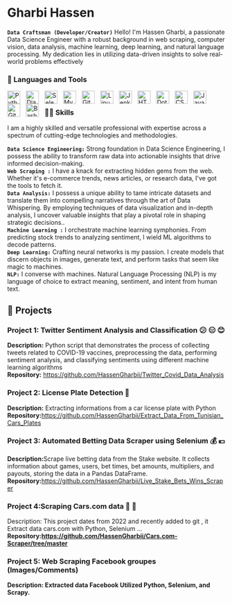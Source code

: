 #  Gharbi Hassen

**`Data Craftsman (Developer/Creator)`**
Hello! I'm Hassen Gharbi, a passionate Data Science Engineer with a robust background in web scraping, computer vision, data analysis, machine learning, deep learning, and natural language processing. My dedication lies in utilizing data-driven insights to solve real-world problems effectively


### 🧰 Languages and Tools
<img align="left" alt="Python" width="30px" style="padding-right:10px;" src="https://cdn.jsdelivr.net/gh/devicons/devicon/icons/python/python-plain.svg" />
<img align="left" alt="Django" width="30px" style="padding-right:10px;" src="https://cdn.jsdelivr.net/gh/devicons/devicon/icons/django/django-plain.svg" />
<img align="left" alt="Selenium" width="30px" style="padding-right:10px;" src="https://cdn.jsdelivr.net/gh/devicons/devicon/icons/selenium/selenium-original.svg" />
<img align="left" alt="MySql" width="30px" style="padding-right:10px;" src="https://cdn.jsdelivr.net/gh/devicons/devicon/icons/mysql/mysql-original.svg" />
<img align="left" alt="Git" width="30px" style="padding-right:10px;" src="https://cdn.jsdelivr.net/gh/devicons/devicon/icons/git/git-original.svg" />
<img align="left" alt="Linux" width="30px" style="padding-right:10px;" src="https://cdn.jsdelivr.net/gh/devicons/devicon/icons/linux/linux-original.svg" />
<img align="left" alt="Jenkins" width="30px" style="padding-right:10px;" src="https://cdn.jsdelivr.net/gh/devicons/devicon/icons/jenkins/jenkins-line.svg" />
<img align="left" alt="HTML" width="30px" style="padding-right:10px;" src="https://cdn.jsdelivr.net/gh/devicons/devicon/icons/html5/html5-plain.svg" />
<img align="left" alt="Dotnet" width="30px" style="padding-right:10px;" src="https://cdn.jsdelivr.net/gh/devicons/devicon/icons/dotnetcore/dotnetcore-original.svg" />
<img align="left" alt="CSS" width="30px" style="padding-right:10px;" src="https://cdn.jsdelivr.net/gh/devicons/devicon/icons/css3/css3-plain.svg" />
<img align="left" alt="JavaScript" width="30px" style="padding-right:10px;" src="https://cdn.jsdelivr.net/gh/devicons/devicon/icons/javascript/javascript-plain.svg" />
<img align="left" alt="GitHub" width="30px" style="padding-right:10px;" src="https://cdn.jsdelivr.net/gh/devicons/devicon/icons/github/github-original.svg" />
<img align="left" alt="Bash" width="30px" style="padding-right:10px;" src="https://cdn.jsdelivr.net/gh/devicons/devicon/icons/bash/bash-original.svg" />
<br />

### 🏄‍♂️ Skills
I am a highly skilled and versatile professional with expertise across a spectrum of cutting-edge technologies and methodologies. 

**`Data Science Engineering:`** Strong foundation in Data Science Engineering, I possess the ability to transform raw data into actionable insights that drive informed decision-making.<br />
**`Web Scraping :`** I have a knack for extracting hidden gems from the web. Whether it's e-commerce trends, news articles, or research data, I've got the tools to fetch it.<br />
**`Data Analysis:`** I possess a unique ability to tame intricate datasets and translate them into compelling narratives through the art of Data Whispering. By employing techniques of data visualization and in-depth analysis, I uncover valuable insights that play a pivotal role in shaping strategic decisions..<br />
**`Machine Learning :`** I orchestrate machine learning symphonies. From predicting stock trends to analyzing sentiment, I wield ML algorithms to decode patterns.<br />
**`Deep Learning:`** Crafting neural networks is my passion. I create models that discern objects in images, generate text, and perform tasks that seem like magic to machines.<br />
**`NLP:`** I converse with machines. Natural Language Processing (NLP) is my language of choice to extract meaning, sentiment, and intent from human text.<br />
  
## 🧰 Projects
### Project 1: Twitter Sentiment Analysis and Classification :confused: :expressionless: :blush:
<strong>Description:</strong>  Python script that demonstrates the process of collecting tweets related to COVID-19 vaccines, preprocessing the data, performing sentiment analysis, and classifying sentiments using different machine learning algorithms</br>
<strong>Repository:</strong> https://github.com/HassenGharbii/Twitter_Covid_Data_Analysis
### Project 2: License Plate Detection :blue_car:
<strong>Description:</strong> Extracting informations from a car license plate with Python
<strong>Repository:</strong>https://github.com/HassenGharbii/Extract_Data_From_Tunisian_Cars_Plates
### Project 3: Automated Betting Data Scraper using Selenium :moneybag: :euro:
<strong>Description:</strong>Scrape live betting data from the Stake website. It collects information about games, users, bet times, bet amounts, multipliers, and payouts, storing the data in a Pandas DataFrame.</br>
<strong>Repository:</strong>https://github.com/HassenGharbii/Live_Stake_Bets_Wins_Scraper
### Project 4:Scraping Cars.com data :red_car: :blue_car:
Description: This project dates from 2022 and recently added to git , it Extract data cars.com with Python, Selenium ...
<strong>Repository:https://github.com/HassenGharbii/Cars.com-Scraper/tree/master
### Project 5: Web Scraping Facebook groupes (Images/Comments)
Description: Extracted data Facebook Utilized Python, Selenium, and Scrapy.

